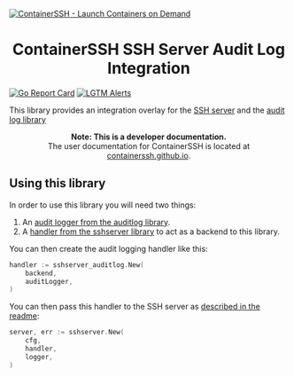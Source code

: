 [![ContainerSSH - Launch Containers on Demand](https://containerssh.github.io/images/logo-for-embedding.svg)](https://containerssh.github.io/)

<!--suppress HtmlDeprecatedAttribute -->
<h1 align="center">ContainerSSH SSH Server Audit Log Integration</h1>

[![Go Report Card](https://goreportcard.com/badge/github.com/containerssh/sshserver-auditlog?style=for-the-badge)](https://goreportcard.com/report/github.com/containerssh/sshserver-auditlog)
[![LGTM Alerts](https://img.shields.io/lgtm/alerts/github/ContainerSSH/sshserver-auditlog?style=for-the-badge)](https://lgtm.com/projects/g/ContainerSSH/sshserver-auditlog/)

This library provides an integration overlay for the [SSH server](https://github.com/containerssh/sshserver) and the [audit log library](https://github.com/containerssh/auditlog)

<p align="center"><strong>Note: This is a developer documentation.</strong><br />The user documentation for ContainerSSH is located at <a href="https://containerssh.github.io">containerssh.github.io</a>.</p>

## Using this library

In order to use this library you will need two things:

1. An [audit logger from the auditlog library](https://github.com/containerssh/auditlog).
2. A [handler from the sshserver library](https://github.com/containerssh/sshserver) to act as a backend to this library.

You can then create the audit logging handler like this:

```go
handler := sshserver_auditlog.New(
    backend,
    auditLogger,
)
```

You can then pass this handler to the SSH server as [described in the readme](https://github.com/containerssh/sshserver):

```go
server, err := sshserver.New(
    cfg,
    handler,
    logger,
)
```
